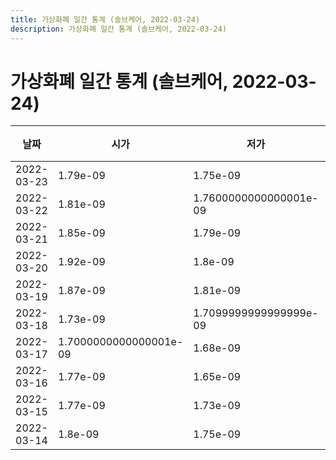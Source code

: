 ```yaml
---
title: 가상화폐 일간 통계 (솔브케어, 2022-03-24)
description: 가상화폐 일간 통계 (솔브케어, 2022-03-24)
---
```



가상화폐 일간 통계 (솔브케어, 2022-03-24)
===

|날짜|시가|저가|고가|종가|비고|
|--|--|--|--|--|--|
|2022-03-23|1.79e-09|1.75e-09|1.83e-09|1.81e-09|    |
|2022-03-22|1.81e-09|1.7600000000000001e-09|1.86e-09|1.81e-09|    |
|2022-03-21|1.85e-09|1.79e-09|1.87e-09|1.84e-09|    |
|2022-03-20|1.92e-09|1.8e-09|1.92e-09|1.8e-09|    |
|2022-03-19|1.87e-09|1.81e-09|2.08e-09|1.92e-09|    |
|2022-03-18|1.73e-09|1.7099999999999999e-09|2.39e-09|1.86e-09|    |
|2022-03-17|1.7000000000000001e-09|1.68e-09|1.74e-09|1.7099999999999999e-09|    |
|2022-03-16|1.77e-09|1.65e-09|1.85e-09|1.7000000000000001e-09|    |
|2022-03-15|1.77e-09|1.73e-09|1.84e-09|1.79e-09|    |
|2022-03-14|1.8e-09|1.75e-09|1.89e-09|1.79e-09|    |
